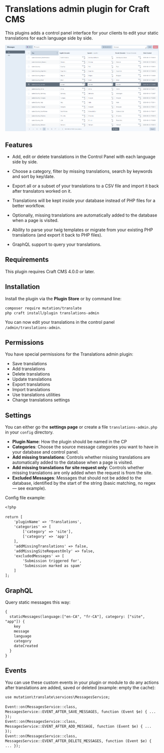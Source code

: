 # Translations admin plugin for Craft CMS

This plugins adds a control panel interface for your clients to edit your static translations for each language side by side.

![Screenshot](./img/translate-plugin-screenhot.jpg)

## Features

- Add, edit or delete translations in the Control Panel with each language side by side.

- Choose a category, filter by missing translations, search by keywords and sort by key/date.

- Export all or a subset of your translations to a CSV file and import it back after translators worked on it.

- Translations will be kept inside your database instead of PHP files for a better workflow.

- Optionally, missing translations are automatically added to the database when a page is visited.

- Ability to parse your twig templates or migrate from your existing PHP translations (and export it back to PHP files).

- GraphQL support to query your translations.

## Requirements

This plugin requires Craft CMS 4.0.0 or later.

## Installation

Install the plugin via the **Plugin Store** or by command line:
```
composer require mutation/translate
php craft install/plugin translations-admin
```

You can now edit your translations in the control panel `/admin/translations-admin`.

## Permissions

You have special permissions for the Translations admin plugin:
- Save translations
- Add translations
- Delete translations
- Update translations
- Export translations
- Import translations
- Use translations utilities
- Change translations settings

## Settings

You can either go the **settings page** or create a file `translations-admin.php` in your `config` directory.

- **Plugin Name**: How the plugin should be named in the CP
- **Categories**: Choose the source message categories you want to have in your database and control panel.
- **Add missing translations**: Controls whether missing translations are automatically added to the database when a page is visited.
- **Add missing translations for site request only**: Controls whether missing translations are only added when the request is from the site.
- **Excluded Messages**: Messages that should not be added to the database, identified by the start of the string (basic matching, no regex — see example).

Config file example:
```
<?php

return [
    'pluginName' => 'Translations',
    'categories' => [
        ['category' => 'site'],
        ['category' => 'app']
    ],
    'addMissingTranslations' => false,
    'addMissingSiteRequestOnly' => false,
    'excludedMessages' => [
        'Submission triggered for',
        'Submission marked as spam'
    ]
];
```

## GraphQL

Query static messages this way:
```
{
  staticMessages(language:["en-CA", "fr-CA"], category: ["site", "app"]) {
    key
    message
    language
    category
    dateCreated
  }
}
```

## Events

You can use these custom events in your plugin or module to do any actions after translations are added, saved or deleted (example: empty the cache):
```
use mutation\translate\services\MessagesService;

Event::on(MessagesService::class, MessagesService::EVENT_AFTER_SAVE_MESSAGES, function (Event $e) { ... });
Event::on(MessagesService::class, MessagesService::EVENT_AFTER_ADD_MESSAGE, function (Event $e) { ... });
Event::on(MessagesService::class, MessagesService::EVENT_AFTER_DELETE_MESSAGES, function (Event $e) { ... });
```
